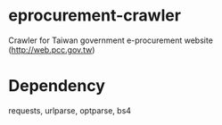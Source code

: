 # eprocurement-crawler
Crawler for Taiwan government e-procurement website (http://web.pcc.gov.tw)

# Dependency
requests, urlparse, optparse, bs4
